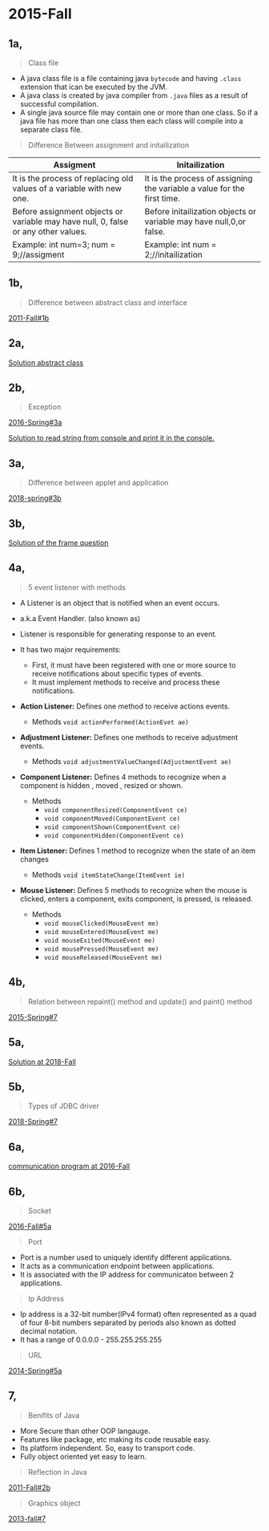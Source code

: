 # 2015-Fall

## 1a,

>Class file

- A java class file is a file containing java `bytecode` and having `.class` extension that ican be executed by the JVM.
- A java class is created by java compiler from `.java` files as a result of successful compilation.
- A single java source file may contain one or more than one class. So if a java file has more than one class then each class will compile into a separate class file.

>Difference Between assignment and initailization

|**Assigment**|**Initailization**|
|--|--|
|It is the process of replacing old values of a variable with new one.|It is the process of assigning the variable a value for the first time.|
|Before assignment objects or variable may have null, 0, false or any other values.|Before initailization objects or variable may have null,0,or false.|
|Example: int num=3; num = 9;//assigment|Example: int num = 2;//initailization|

## 1b,

>Difference between abstract class and interface

[2011-Fall#1b]()

## 2a,

[Solution abstract class]()

## 2b,

>Exception

[2016-Spring#3a]()

[Solution to read string from console and print it in the console.]()

## 3a,

>Difference between applet and application

[2018-spring#3b]()

## 3b,

[Solution of the frame question]()

## 4a,

>5 event listener with methods

- A Listener is an object that is notified when an event occurs.
- a.k.a Event Handler. (also known as)
- Listener is responsible for generating response to an event.
- It has two major requirements:
    - First, it must have been registered with one or more source to receive notifications about specific types of events.
    - It must implement methods to receive and process these notifications.

- **Action Listener:** Defines one method to receive actions events.
    - Methods `void actionPerformed(ActionEvet ae)`

- **Adjustment Listener:** Defines one methods to receive adjustment events.
    - Methods `void adjustmentValueChanged(AdjustmentEvent ae)`

- **Component Listener:** Defines 4 methods to recognize when a component is hidden , moved , resized or shown.
    - Methods
        - `void componentResized(ComponentEvent ce)`
        - `void componentMoved(ComponentEvent ce)`
        - `void componentShown(ComponentEvent ce)`
        - `void componentHidden(ComponentEvent ce)`

- **Item Listener:** Defines 1 method to recognize when the state of an item changes
    - Methods `void itemStateChange(ItemEvent ie)`

- **Mouse Listener:** Defines 5 methods to recognize when the mouse is clicked, enters a component, exits component, is pressed, is released.
    - Methods
        - `void mouseClicked(MouseEvent me)`
        - `void mouseEntered(MouseEvent me)`
        - `void mouseExited(MouseEvent me)`
        - `void mousePressed(MouseEvent me)`
        - `void mouseReleased(MouseEvent me)`

## 4b,

>Relation between repaint() method and update() and paint() method

[2015-Spring#7]()

## 5a,

[Solution at 2018-Fall]()

## 5b,

>Types of JDBC driver

[2018-Spring#7]()

## 6a,

[communication program at 2016-Fall]()

## 6b,

>Socket

[2016-Fall#5a]()

>Port

- Port is a number used to uniquely identify different applications.
- It acts as a communication endpoint between applications.
- It is associated with the IP address for communicaton between 2 applications.

>Ip Address

- Ip address is a 32-bit number(IPv4 format) often represented as a quad of four 8-bit numbers separated by periods also known as dotted decimal notation.
- It has a range of 0.0.0.0 - 255.255.255.255

>URL

[2014-Spring#5a]()

## 7,

>Benifits of Java

- More Secure than other OOP langauge.
- Features like package, etc making its code reusable easy.
- Its platform independent. So, easy to transport code.
- Fully object oriented yet easy to learn.

>Reflection in Java

[2011-Fall#2b]()

>Graphics object

[2013-fall#7]()